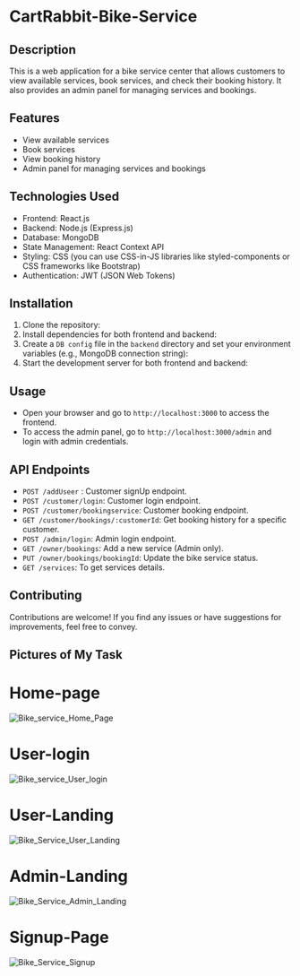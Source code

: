 # CartRabbit-Bike-Service

## Description

This is a web application for a bike service center that allows customers to view available services, book services, and check their booking history. It also provides an admin panel for managing services and bookings.

## Features

- View available services
- Book services
- View booking history
- Admin panel for managing services and bookings

## Technologies Used

- Frontend: React.js
- Backend: Node.js (Express.js)
- Database: MongoDB
- State Management: React Context API
- Styling: CSS (you can use CSS-in-JS libraries like styled-components or CSS frameworks like Bootstrap)
- Authentication: JWT (JSON Web Tokens)

## Installation

1. Clone the repository:
2. Install dependencies for both frontend and backend:
3. Create a `DB config` file in the `backend` directory and set your environment variables (e.g., MongoDB connection string):
4. Start the development server for both frontend and backend:


## Usage

- Open your browser and go to `http://localhost:3000` to access the frontend.
- To access the admin panel, go to `http://localhost:3000/admin` and login with admin credentials.

## API Endpoints

- `POST /addUseer` : Customer signUp endpoint.
- `POST /customer/login`: Customer login endpoint.
- `POST /customer/bookingservice`: Customer booking endpoint.
- `GET /customer/bookings/:customerId`: Get booking history for a specific customer.
- `POST /admin/login`: Admin login endpoint.
- `GET /owner/bookings`: Add a new service (Admin only).
- `PUT /owner/bookings/bookingId`: Update the bike service status.
- `GET /services`: To get services details.

## Contributing

Contributions are welcome! If you find any issues or have suggestions for improvements, feel free to convey.

## Pictures of My Task

# Home-page
![Bike_service_Home_Page](https://github.com/Praveenraj-v/CartRabbit-Bike-Service/assets/121415891/3e1f9d70-9ab4-4ad4-aaf0-d014b69778fa)
# User-login 
![Bike_service_User_login](https://github.com/Praveenraj-v/CartRabbit-Bike-Service/assets/121415891/361287fb-4f06-4e1b-b6e4-c154756f091d)
# User-Landing
![Bike_Service_User_Landing](https://github.com/Praveenraj-v/CartRabbit-Bike-Service/assets/121415891/6079a6fa-4085-41bd-acb7-2850ef37bf60)
# Admin-Landing
![Bike_Service_Admin_Landing](https://github.com/Praveenraj-v/CartRabbit-Bike-Service/assets/121415891/80868a68-7b06-4a0e-9fe2-c376b231b25b)
# Signup-Page
![Bike_Service_Signup](https://github.com/Praveenraj-v/CartRabbit-Bike-Service/assets/121415891/73ad64d8-b991-422f-8d91-14077e882101)
